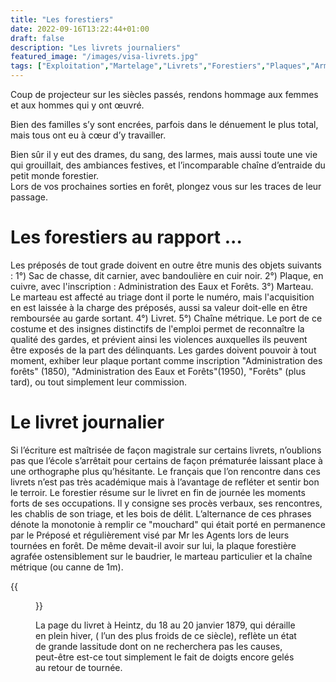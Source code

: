 ```yaml
---
title: "Les forestiers"
date: 2022-09-16T13:22:44+01:00
draft: false
description: "Les livrets journaliers"
featured_image: "/images/visa-livrets.jpg"
tags: ["Exploitation","Martelage","Livrets","Forestiers","Plaques","Armement"]
---
```



Coup de projecteur sur les siècles passés, rendons hommage aux femmes et aux hommes qui y ont œuvré.

Bien des familles s’y sont encrées, parfois dans le dénuement le plus total, mais tous ont eu à cœur d’y
travailler.

Bien sûr il y eut des drames, du sang, des larmes, mais aussi toute une vie qui grouillait, des ambiances
festives, et l’incomparable chaîne d’entraide du petit monde forestier.  
Lors de vos prochaines sorties en forêt, plongez vous sur les traces de leur passage.

# Les forestiers au rapport ...

Les préposés de tout grade doivent en outre être munis des objets suivants :
 1°) Sac de chasse, dit carnier, avec bandoulière en cuir noir.
 2°) Plaque, en cuivre, avec l'inscription : Administration des Eaux et Forêts.
 3°) Marteau. Le marteau est affecté au triage dont il porte le numéro, mais l'acquisition en est laissée à la charge des préposés, aussi sa valeur doit-elle en être remboursée au garde sortant. 
 4°) Livret. 
 5°) Chaîne métrique.
Le port de ce costume et des insignes distinctifs de l'emploi permet de reconnaître  la qualité des gardes, et prévient ainsi les violences auxquelles ils peuvent être exposés de la part des délinquants. Les gardes doivent pouvoir à tout moment, exhiber leur plaque portant comme inscription "Administration des forêts" (1850), "Administration des Eaux et Forêts"(1950), "Forêts" (plus tard), ou tout simplement  leur commission.


# Le livret journalier

Si l’écriture est maîtrisée de façon magistrale sur certains livrets, n’oublions pas que l’école s’arrêtait pour certains de façon prématurée laissant place à une orthographe plus qu’hésitante. Le français que l’on rencontre dans ces livrets n’est pas très académique mais à l’avantage de refléter et sentir bon le terroir.
Le forestier résume  sur le livret en fin de journée les moments forts de ses occupations. Il y consigne ses procès verbaux, ses rencontres, les chablis de son triage, et les bois de délit.
L’alternance de ces phrases dénote la monotonie à remplir ce "mouchard" qui était porté en permanence par le Préposé et régulièrement visé par Mr les Agents  lors de leurs tournées en forêt. De même devait-il avoir sur lui, la plaque forestière agrafée ostensiblement sur le baudrier, le marteau particulier et la chaîne métrique (ou canne de 1m). 

{{<figure src="/images/articles/ecriture-heintz.jpg" title="En 1879, le trait déraille">}}

La page du livret à Heintz, du 18 au 20 janvier 1879, qui déraille en plein hiver, ( l’un des plus froids de ce siècle), reflète un état de grande lassitude dont on ne recherchera pas les causes, peut-être est-ce tout simplement le fait de doigts encore gelés au retour de tournée.


